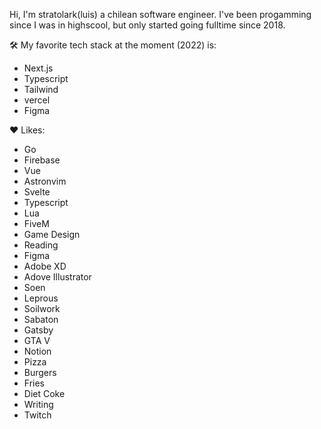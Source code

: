 Hi, I'm stratolark(luis) a chilean software engineer. I've been progamming since I was in highscool, but only started going fulltime since 2018.

🛠 My favorite tech stack at the moment (2022) is:
 - Next.js
 - Typescript
 - Tailwind
 - vercel
 - Figma

❤ Likes:
  - Go
  - Firebase
  - Vue
  - Astronvim
  - Svelte
  - Typescript
  - Lua
  - FiveM
  - Game Design
  - Reading
  - Figma
  - Adobe XD
  - Adove Illustrator 
  - Soen
  - Leprous
  - Soilwork
  - Sabaton
  - Gatsby
  - GTA V
  - Notion
  - Pizza
  - Burgers
  - Fries
  - Diet Coke
  - Writing
  - Twitch
